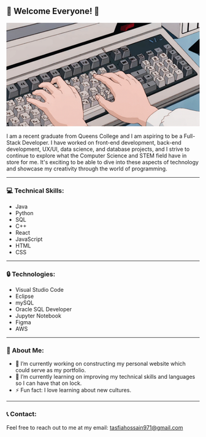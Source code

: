 ## 👋 Welcome Everyone! 👋 

![](coding.gif)
  

I am a recent graduate from Queens College and I am aspiring to be a Full-Stack Developer. I have worked on front-end development, back-end development, UX/UI, data science, and database projects, and I strive to continue to explore what the Computer Science and STEM field have in store for me. It's exciting to be able to dive into these aspects of technology and showcase my creativity through the world of programming. 
  

<hr size="0.1">  


### 💻 Technical Skills:

<ul>
  <li>Java</li>
  <li>Python</li>
  <li>SQL</li>
  <li>C++</li>
  <li>React</li>
  <li>JavaScript</li>
  <li>HTML</li>
  <li>CSS</li>
</ul>

<hr size="0.1">  

### 🔒 Technologies:

<ul>
  <li>Visual Studio Code</li>
  <li>Eclipse</li>
  <li>mySQL</li>
  <li>Oracle SQL Developer</li>
  <li>Jupyter Notebook</li> 
  <li>Figma</li> 
  <li>AWS</li>
</ul>

<hr size="0.1">  

### 📌 About Me:

  
- 🚧 I’m currently working on constructing my personal website which could serve as my portfolio.
- 🌱 I’m currently learning on improving my technical skills and languages so I can have that on lock.
- ⚡ Fun fact: I love learning about new cultures.

<hr size="0.1">  

### 📞 Contact:

Feel free to reach out to me at my email: tasfiahossain971@gmail.com


